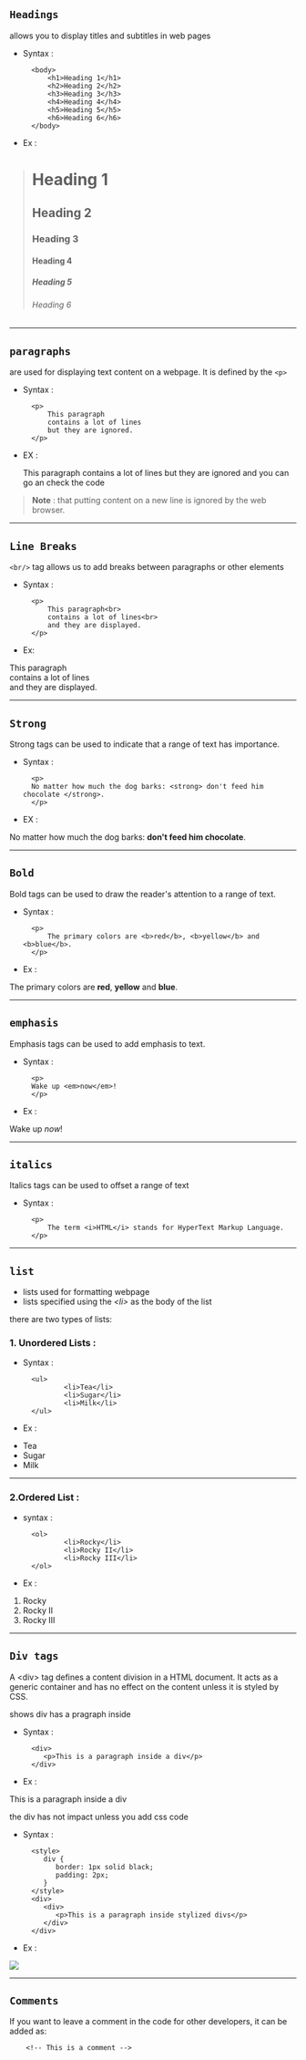 ## `Headings`

allows you to display titles and subtitles in web pages

+ Syntax : 

        <body>
            <h1>Heading 1</h1>
            <h2>Heading 2</h2>
            <h3>Heading 3</h3>
            <h4>Heading 4</h4>
            <h5>Heading 5</h5>
            <h6>Heading 6</h6>
        </body>

+ Ex : 

><body>
><h1>Heading 1</h1>
><h2>Heading 2</h2>
><h3>Heading 3</h3>
><h4>Heading 4</h4>
><h5>Heading 5</h5>
><h6>Heading 6</h6>
></body>
---
## `paragraphs`
are used for displaying text content on a webpage. It is defined by the `<p>`

+ Syntax :

        <p>
            This paragraph
            contains a lot of lines
            but they are ignored.
        </p>

+ EX : 
  <p>
            This paragraph
            contains a lot of lines
            but they are ignored and you can go an check the code 
        </p>

>**Note** : that putting content on a new line is ignored by the web browser.

---
## `Line Breaks`

`<br/>` tag allows us to add breaks between paragraphs or other elements

+ Syntax :

        <p>
            This paragraph<br>
            contains a lot of lines<br>
            and they are displayed.
        </p>

+ Ex:
<p>
            This paragraph<br>
            contains a lot of lines<br>
            and they are displayed.
</p>

---
## `Strong`

Strong tags can be used to indicate that a range of text has importance.
+ Syntax :

        <p>
        No matter how much the dog barks: <strong> don't feed him chocolate </strong>.
        </p>

+ EX :

<p>
   No matter how much the dog barks: <strong>don't feed him chocolate</strong>.
</p>

---
## `Bold`
Bold tags can be used to draw the reader's attention to a range of text.
+ Syntax :

        <p>
            The primary colors are <b>red</b>, <b>yellow</b> and <b>blue</b>.
        </p>

+ Ex :

<p>
   The primary colors are <b>red</b>, <b>yellow</b> and <b>blue</b>.
</p>

---
## `emphasis`
Emphasis tags can be used to add emphasis to text.
+ Syntax :

        <p>
        Wake up <em>now</em>!
        </p>

+ Ex :

<p>
   Wake up <em>now</em>!
</p>

---
## `italics`
Italics tags can be used to offset a range of text
+ Syntax :

        <p>
            The term <i>HTML</i> stands for HyperText Markup Language.
        </p>

---
## `list`
- lists used for formatting webpage
- lists specified using the *\<li>* as the body of the list


there are two types of lists:

### **1. Unordered Lists :**

+ Syntax :

        <ul>
                <li>Tea</li>
                <li>Sugar</li>
                <li>Milk</li>
        </ul>

+ Ex :

<ul>
   <li>Tea</li>
   <li>Sugar</li>
   <li>Milk</li>
</ul>

----
### 2.**Ordered List :**

+ syntax :

        <ol>
                <li>Rocky</li>
                <li>Rocky II</li>
                <li>Rocky III</li>
        </ol>

+ Ex :

<ol>
   <li>Rocky</li>
   <li>Rocky II</li>
   <li>Rocky III</li>
</ol>

---
## `Div tags`

A \<div> tag defines a content division in a HTML document. It acts as a generic container and has no effect on the content unless it is styled by CSS.

shows div has a pragraph inside
+ Syntax :

        <div>
           <p>This is a paragraph inside a div</p>
        </div>


+ Ex :

<div>
   <p>This is a paragraph inside a div</p>
</div>

the div has not impact unless you add css code 

+ Syntax :

        <style>
           div {
              border: 1px solid black;
              padding: 2px;
           }
        </style>
        <div>
           <div>
              <p>This is a paragraph inside stylized divs</p>
           </div>
        </div>

+ Ex :

<img align='center' src='https://d3c33hcgiwev3.cloudfront.net/imageAssetProxy.v1/bVdFeS21TUSXRXkttd1EVw_3cd3c9ca71214bafa65b0144efae3ee1_html_nested_div_with_style.png?expiry=1689724800000&hmac=Rzixwyu2fG01GlXNVCDA2-gHyLUbEWmyNq-VNj2HjgY' >

<br>

---
## `Comments`

If you want to leave a comment in the code for other developers, it can be added as:

        <!-- This is a comment --> 
